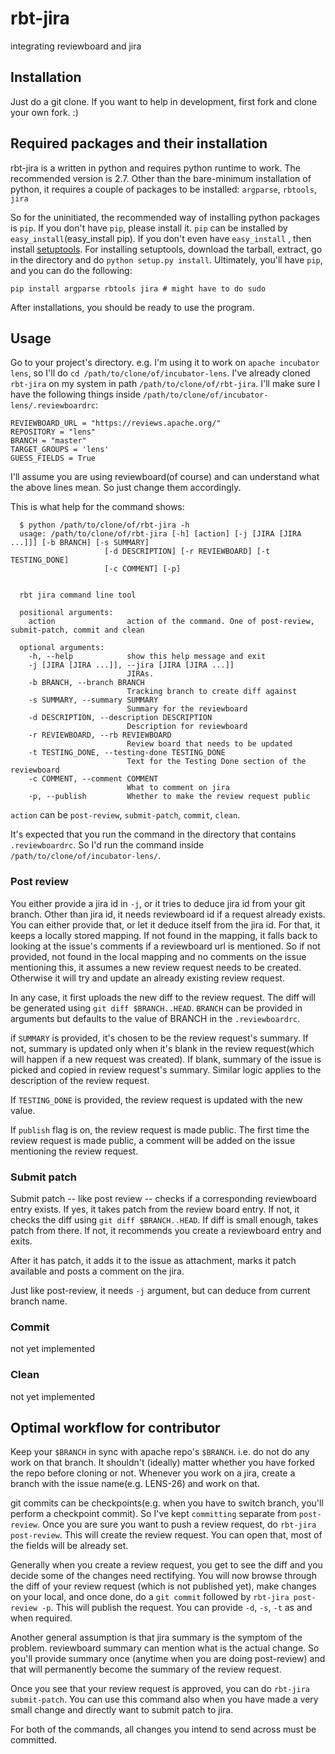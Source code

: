 # rbt-jira
integrating reviewboard and jira

## Installation
Just do a git clone. If you want to help in development, first fork and clone your own fork. :) 

## Required packages and their installation
rbt-jira is a written in python and requires python runtime to work. The recommended version is 2.7. Other than the bare-minimum installation of python, it requires a couple of packages to be installed: `argparse`, `rbtools`, `jira`

So for the uninitiated, the recommended way of installing python packages is `pip`. If you don't have `pip`, please install it. `pip` can be installed by `easy_install`(easy_install pip). If you don't even have `easy_install`  , then install [setuptools](https://pypi.python.org/pypi/setuptools). For installing setuptools, download the tarball, extract, go in the directory and do `python setup.py install`. Ultimately, you'll have `pip`, and you can do the following:

    pip install argparse rbtools jira # might have to do sudo
  
After installations, you should be ready to use the program.


## Usage
Go to your project's directory. e.g. I'm using it to work on `apache incubator lens`, so I'll do `cd /path/to/clone/of/incubator-lens`. I've already cloned `rbt-jira` on my system in path `/path/to/clone/of/rbt-jira`. I'll make sure I have the following things inside `/path/to/clone/of/incubator-lens/.reviewboardrc`:
    
    REVIEWBOARD_URL = "https://reviews.apache.org/"
    REPOSITORY = "lens"
    BRANCH = "master"
    TARGET_GROUPS = 'lens'
    GUESS_FIELDS = True

I'll assume you are using reviewboard(of course) and can understand what the above lines mean. So just change them accordingly. 

This is what help for the command shows:

      $ python /path/to/clone/of/rbt-jira -h
      usage: /path/to/clone/of/rbt-jira [-h] [action] [-j [JIRA [JIRA ...]]] [-b BRANCH] [-s SUMMARY]
                         [-d DESCRIPTION] [-r REVIEWBOARD] [-t TESTING_DONE]
                         [-c COMMENT] [-p]
                         
      
      rbt jira command line tool
      
      positional arguments:
        action                action of the command. One of post-review, submit-patch, commit and clean
      
      optional arguments:
        -h, --help            show this help message and exit
        -j [JIRA [JIRA ...]], --jira [JIRA [JIRA ...]]
                              JIRAs.
        -b BRANCH, --branch BRANCH
                              Tracking branch to create diff against
        -s SUMMARY, --summary SUMMARY
                              Summary for the reviewboard
        -d DESCRIPTION, --description DESCRIPTION
                              Description for reviewboard
        -r REVIEWBOARD, --rb REVIEWBOARD
                              Review board that needs to be updated
        -t TESTING_DONE, --testing-done TESTING_DONE
                              Text for the Testing Done section of the reviewboard
        -c COMMENT, --comment COMMENT
                              What to comment on jira
        -p, --publish         Whether to make the review request public
        
        
`action` can be `post-review`, `submit-patch`, `commit`, `clean`.

It's expected that you run the command in the directory that contains `.reviewboardrc`. So I'd run the command inside `/path/to/clone/of/incubator-lens/`.

### Post review
You either provide a jira id in `-j`, or it tries to deduce jira id from your git branch. Other than jira id, it needs reviewboard id if a request already exists. You can either provide that, or let it deduce itself from the jira id. For that, it keeps a locally stored mapping. If not found in the mapping, it falls back to looking at the issue's comments if a reviewboard url is mentioned. So if not provided, not found in the local mapping and no comments on the issue mentioning this, it assumes a new review request needs to be created. Otherwise it will try and update an already existing review request. 

In any case, it first uploads the new diff to the review request. The diff will be generated using `git diff $BRANCH..HEAD`. `BRANCH` can be provided in arguments but defaults to the value of BRANCH in the `.reviewboardrc`. 

if `SUMMARY` is provided, it's chosen to be the review request's summary. If not, summary is updated only when it's blank in the review request(which will happen if a new request was created). If blank, summary of the issue is picked and copied in review request's summary. Similar logic applies to the description of the review request.

If `TESTING_DONE` is provided, the review request is updated with the new value. 

If `publish` flag is on, the review request is made public. The first time the review request is made public, a comment will be added on the issue mentioning the review request. 


### Submit patch
Submit patch -- like post review -- checks if a corresponding reviewboard entry exists. If yes, it takes patch from the review board entry. If not, it checks the diff using `git diff $BRANCH..HEAD`. If diff is small enough, takes patch from there. If not, it recommends you create a reviewboard entry and exits.

After it has patch, it adds it to the issue as attachment, marks it patch available and posts a comment on the jira. 

Just like post-review, it needs `-j` argument, but can deduce from current branch name. 


### Commit
not yet implemented

### Clean
not yet implemented


## Optimal workflow for contributor
Keep your `$BRANCH` in sync with apache repo's `$BRANCH`. i.e. do not do any work on that branch. It shouldn't (ideally) matter whether you have forked the repo before cloning or not. Whenever you work on a jira, create a branch with the issue name(e.g. LENS-26) and work on that. 

git commits can be checkpoints(e.g. when you have to switch branch, you'll perform a checkpoint commit). So I've kept `committing` separate from `post-review`. Once you are sure you want to push a review request, do `rbt-jira post-review`. This will create the review request. You can open that, most of the fields will be already set. 

Generally when you create a review request, you get to see the diff and you decide some of the changes need rectifying. You will now browse through the diff of your review request (which is not published yet), make changes on your local, and once done, do a `git commit` followed by `rbt-jira post-review -p`. This will publish the request. You can provide `-d`, `-s`, `-t` as and when required. 

Another general assumption is that jira summary is the symptom of the problem. reviewboard summary can mention what is the actual change. So you'll provide summary once (anytime when you are doing post-review) and that will permanently become the summary of the review request.

Once you see that your review request is approved, you can do `rbt-jira submit-patch`. You can use this command also when you have made a very small change and directly want to submit patch to jira. 

For both of the commands, all changes you intend to send across must be committed. 
